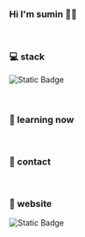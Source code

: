 ### Hi I'm sumin 🙌🏻
<br>

### 💻 stack
![Static Badge](https://img.shields.io/badge/Spring-%236DB33F?style=flat-square&logo=Spring&logoColor=white)

<br>

### 🌱 learning now
<br>

### 📩 contact
<br>

### 🐥 website
![Static Badge](https://img.shields.io/badge/Blog-20C997?style=flat-square&logo=Velog&logoColor=white)

<br>

<!--
**proysm/proysm** is a ✨ _special_ ✨ repository because its `README.md` (this file) appears on your GitHub profile.

Here are some ideas to get you started:

- 🔭 I’m currently working on ...
- 🌱 I’m currently learning ...
- 👯 I’m looking to collaborate on ...
- 🤔 I’m looking for help with ...
- 💬 Ask me about ...
- 📫 How to reach me: ...
- 😄 Pronouns: ...
- ⚡ Fun fact: ...
-->
